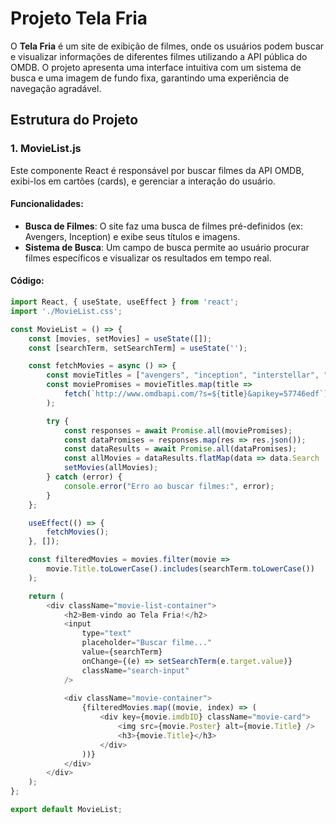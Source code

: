 # Projeto Tela Fria

O **Tela Fria** é um site de exibição de filmes, onde os usuários podem buscar e visualizar informações de diferentes filmes utilizando a API pública do OMDB. O projeto apresenta uma interface intuitiva com um sistema de busca e uma imagem de fundo fixa, garantindo uma experiência de navegação agradável.

## Estrutura do Projeto

### 1. **MovieList.js**
Este componente React é responsável por buscar filmes da API OMDB, exibi-los em cartões (cards), e gerenciar a interação do usuário.

#### Funcionalidades:
- **Busca de Filmes**: O site faz uma busca de filmes pré-definidos (ex: Avengers, Inception) e exibe seus títulos e imagens.
- **Sistema de Busca**: Um campo de busca permite ao usuário procurar filmes específicos e visualizar os resultados em tempo real.

#### Código:

```javascript
import React, { useState, useEffect } from 'react';
import './MovieList.css';

const MovieList = () => {
    const [movies, setMovies] = useState([]);
    const [searchTerm, setSearchTerm] = useState('');

    const fetchMovies = async () => {
        const movieTitles = ["avengers", "inception", "interstellar", "matrix", "frozen", "titanic", "gladiator", "avatar", "spider-man", "batman"];
        const moviePromises = movieTitles.map(title => 
            fetch(`http://www.omdbapi.com/?s=${title}&apikey=57746edf`)
        );

        try {
            const responses = await Promise.all(moviePromises);
            const dataPromises = responses.map(res => res.json());
            const dataResults = await Promise.all(dataPromises);
            const allMovies = dataResults.flatMap(data => data.Search || []);
            setMovies(allMovies);
        } catch (error) {
            console.error("Erro ao buscar filmes:", error);
        }
    };

    useEffect(() => {
        fetchMovies();
    }, []);

    const filteredMovies = movies.filter(movie =>
        movie.Title.toLowerCase().includes(searchTerm.toLowerCase())
    );

    return (
        <div className="movie-list-container">
            <h2>Bem-vindo ao Tela Fria!</h2>
            <input
                type="text"
                placeholder="Buscar filme..."
                value={searchTerm}
                onChange={(e) => setSearchTerm(e.target.value)}
                className="search-input"
            />
            
            <div className="movie-container">
                {filteredMovies.map((movie, index) => (
                    <div key={movie.imdbID} className="movie-card">
                        <img src={movie.Poster} alt={movie.Title} />
                        <h3>{movie.Title}</h3>
                    </div>
                ))}
            </div>
        </div>
    );
};

export default MovieList;
